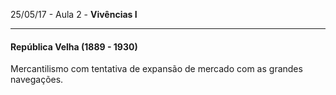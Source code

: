 25/05/17 - Aula 2 - **Vivências I**

---

#### República Velha \(1889 - 1930\)

Mercantilismo com tentativa de expansão de mercado com as grandes navegações.



